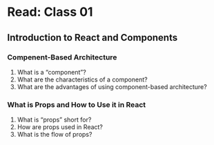 # Read: Class 01

## Introduction to React and Components

### Compenent-Based Architecture

1. What is a “component”?
2. What are the characteristics of a component?
3. What are the advantages of using component-based architecture?

### What is Props and How to Use it in React

1. What is “props” short for?
2. How are props used in React?
3. What is the flow of props?
